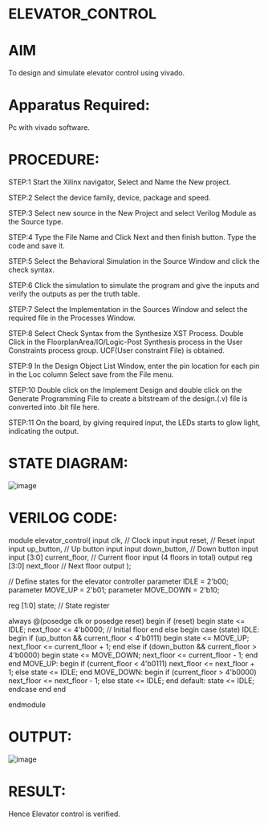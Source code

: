 # ELEVATOR_CONTROL
# AIM
To design and simulate elevator control using vivado.
# Apparatus Required:
Pc with vivado software.
# PROCEDURE:
STEP:1 Start the Xilinx navigator, Select and Name the New project.

STEP:2 Select the device family, device, package and speed.

STEP:3 Select new source in the New Project and select Verilog Module as the Source type.

STEP:4 Type the File Name and Click Next and then finish button. Type the code and save it.

STEP:5 Select the Behavioral Simulation in the Source Window and click the check syntax.

STEP:6 Click the simulation to simulate the program and give the inputs and verify the outputs as per the truth table.

STEP:7 Select the Implementation in the Sources Window and select the required file in the Processes Window.

STEP:8 Select Check Syntax from the Synthesize XST Process. Double Click in the FloorplanArea/IO/Logic-Post Synthesis process in the User Constraints process group. UCF(User constraint File) is obtained.

STEP:9 In the Design Object List Window, enter the pin location for each pin in the Loc column Select save from the File menu.

STEP:10 Double click on the Implement Design and double click on the Generate Programming File to create a bitstream of the design.(.v) file is converted into .bit file here.

STEP:11 On the board, by giving required input, the LEDs starts to glow light, indicating the output.
# STATE DIAGRAM:
![image](https://github.com/RESMIRNAIR/ELEVATOR_CONTROL/assets/154305926/b42a1942-752f-4787-967c-b9c13ab3e763)
# VERILOG CODE:
module elevator_control(
    input clk,            // Clock input
    input reset,          // Reset input
    input up_button,      // Up button input
    input down_button,    // Down button input
    input [3:0] current_floor,  // Current floor input (4 floors in total)
    output reg [3:0] next_floor // Next floor output
);

// Define states for the elevator controller
parameter IDLE = 2'b00;
parameter MOVE_UP = 2'b01;
parameter MOVE_DOWN = 2'b10;

reg [1:0] state;    // State register

always @(posedge clk or posedge reset) begin
    if (reset) begin
        state <= IDLE;
        next_floor <= 4'b0000;  // Initial floor
    end
    else begin
        case (state)
            IDLE: begin
                if (up_button && current_floor < 4'b0111) begin
                    state <= MOVE_UP;
                    next_floor <= current_floor + 1;
                end
                else if (down_button && current_floor > 4'b0000) begin
                    state <= MOVE_DOWN;
                    next_floor <= current_floor - 1;
                end
            end
            MOVE_UP: begin
                if (current_floor < 4'b0111)
                    next_floor <= next_floor + 1;
                else
                    state <= IDLE;
            end
            MOVE_DOWN: begin
                if (current_floor > 4'b0000)
                    next_floor <= next_floor - 1;
                else
                    state <= IDLE;
            end
            default: state <= IDLE;
        endcase
    end
end

endmodule

# OUTPUT:
![image](https://github.com/RESMIRNAIR/ELEVATOR_CONTROL/assets/154305926/6379ab0d-b73f-4740-bdda-45263b28f120)
# RESULT:
Hence Elevator control is verified.
